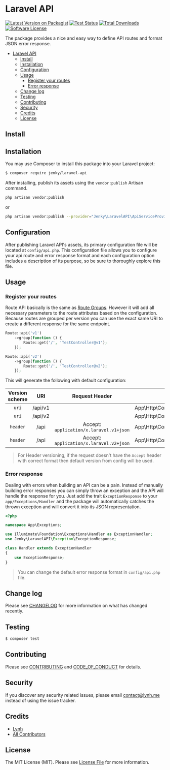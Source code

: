 # Laravel API

[![Latest Version on Packagist][ico-version]][link-packagist]
[![Test Status][ico-gh-tests]][link-gh-tests]
[![Total Downloads][ico-downloads]][link-downloads]
[![Software License][ico-license]](LICENSE.md)

The package provides a nice and easy way to define API routes and format JSON error response.

- [Laravel API](#laravel-api)
  - [Install](#install)
  - [Installation](#installation)
  - [Configuration](#configuration)
  - [Usage](#usage)
    - [Register your routes](#register-your-routes)
    - [Error response](#error-response)
  - [Change log](#change-log)
  - [Testing](#testing)
  - [Contributing](#contributing)
  - [Security](#security)
  - [Credits](#credits)
  - [License](#license)

## Install

## Installation

You may use Composer to install this package into your Laravel project:

``` bash
$ composer require jenky/laravel-api
```

After installing, publish its assets using the `vendor:publish` Artisan command.

``` bash
php artisan vendor:publish
```

or

``` bash
php artisan vendor:publish --provider="Jenky\LaravelAPI\ApiServiceProvider"
```

## Configuration

After publishing Laravel API's assets, its primary configuration file will be located at `config/api.php`. This configuration file allows you to configure your api route and error response format and each configuration option includes a description of its purpose, so be sure to thoroughly explore this file.

## Usage

### Register your routes

Route API basically is the same as [Route Groups](https://laravel.com/docs/7.x/routing#route-groups). However it will add all necessary parameters to the route attributes based on the configuration. Because routes are grouped per version you can use the exact same URI to create a different response for the same endpoint.

``` php
Route::api('v1')
    ->group(function () {
        Route::get('/', 'TestController@v1');
    });

Route::api('v2')
    ->group(function () {
        Route::get('/', 'TestController@v2');
    });
```

This will generate the following with default configuration:

| Version scheme |   URI   |              Request Header             |                 Action                 |
|:--------------:|:-------:|:---------------------------------------:|:--------------------------------------:|
|      `uri`     | /api/v1 |                                         | App\Http\Controllers\TestController@v1 |
|      `uri`     | /api/v2 |                                         | App\Http\Controllers\TestController@v2 |
|    `header`    |   /api  | Accept: `application/x.laravel.v1+json` | App\Http\Controllers\TestController@v1 |
|    `header`    |   /api  | Accept: `application/x.laravel.v2+json` | App\Http\Controllers\TestController@v2 |

> For Header versioning, if the request doesn't have the `Accept` header with correct format then default version from config will be used.

### Error response

Dealing with errors when building an API can be a pain. Instead of manually building error responses you can simply throw an exception and the API will handle the response for you. Just add the trait `ExceptionResponse` to your `app/Exceptions/Handler` and the package will automatically catches the thrown exception and will convert it into its JSON representation.

``` php
<?php

namespace App\Exceptions;

use Illuminate\Foundation\Exceptions\Handler as ExceptionHandler;
use Jenky\LaravelAPI\Exception\ExceptionResponse;

class Handler extends ExceptionHandler
{
    use ExceptionResponse;
}
```

> You can change the default error response format in `config/api.php` file.

## Change log

Please see [CHANGELOG](CHANGELOG.md) for more information on what has changed recently.

## Testing

``` bash
$ composer test
```

## Contributing

Please see [CONTRIBUTING](CONTRIBUTING.md) and [CODE_OF_CONDUCT](CODE_OF_CONDUCT.md) for details.

## Security

If you discover any security related issues, please email contact@lynh.me instead of using the issue tracker.

## Credits

- [Lynh][link-author]
- [All Contributors][link-contributors]

## License

The MIT License (MIT). Please see [License File](LICENSE.md) for more information.

[ico-version]: https://img.shields.io/packagist/v/jenky/laravel-api.svg?style=flat
[ico-license]: https://img.shields.io/badge/license-MIT-brightgreen.svg?style=flat
[ico-travis]: https://img.shields.io/travis/com/jenky/laravel-api/master.svg?style=flat
[ico-scrutinizer]: https://img.shields.io/scrutinizer/coverage/g/jenky/laravel-api.svg?style=flat
[ico-code-quality]: https://img.shields.io/scrutinizer/g/jenky/laravel-api.svg?style=flat
[ico-downloads]: https://img.shields.io/packagist/dt/jenky/laravel-api.svg?style=flat
[ico-gh-tests]: https://github.com/jenky/laravel-api/workflows/Tests/badge.svg

[link-packagist]: https://packagist.org/packages/jenky/laravel-api
[link-travis]: https://travis-ci.com/jenky/laravel-api
[link-scrutinizer]: https://scrutinizer-ci.com/g/jenky/laravel-api/code-structure
[link-code-quality]: https://scrutinizer-ci.com/g/jenky/laravel-api
[link-downloads]: https://packagist.org/packages/jenky/laravel-api
[link-author]: https://github.com/jenky
[link-contributors]: ../../contributors
[link-gh-tests]: https://github.com/jenky/laravel-api/actions
